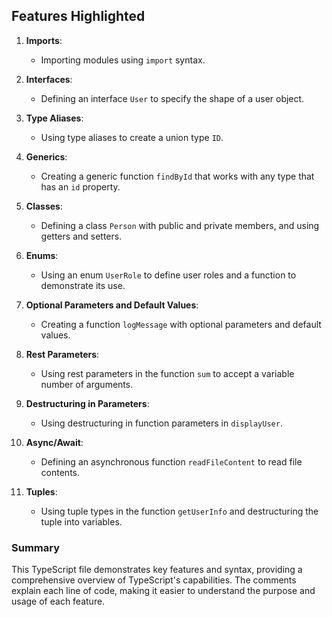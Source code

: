 ## Features Highlighted

1. **Imports**:

   - Importing modules using `import` syntax.

2. **Interfaces**:

   - Defining an interface `User` to specify the shape of a user object.

3. **Type Aliases**:

   - Using type aliases to create a union type `ID`.

4. **Generics**:

   - Creating a generic function `findById` that works with any type that has an `id` property.

5. **Classes**:

   - Defining a class `Person` with public and private members, and using getters and setters.

6. **Enums**:

   - Using an enum `UserRole` to define user roles and a function to demonstrate its use.

7. **Optional Parameters and Default Values**:

   - Creating a function `logMessage` with optional parameters and default values.

8. **Rest Parameters**:

   - Using rest parameters in the function `sum` to accept a variable number of arguments.

9. **Destructuring in Parameters**:

   - Using destructuring in function parameters in `displayUser`.

10. **Async/Await**:

    - Defining an asynchronous function `readFileContent` to read file contents.

11. **Tuples**:
    - Using tuple types in the function `getUserInfo` and destructuring the tuple into variables.

### Summary

This TypeScript file demonstrates key features and syntax, providing a comprehensive overview of TypeScript's capabilities. The comments explain each line of code, making it easier to understand the purpose and usage of each feature.
